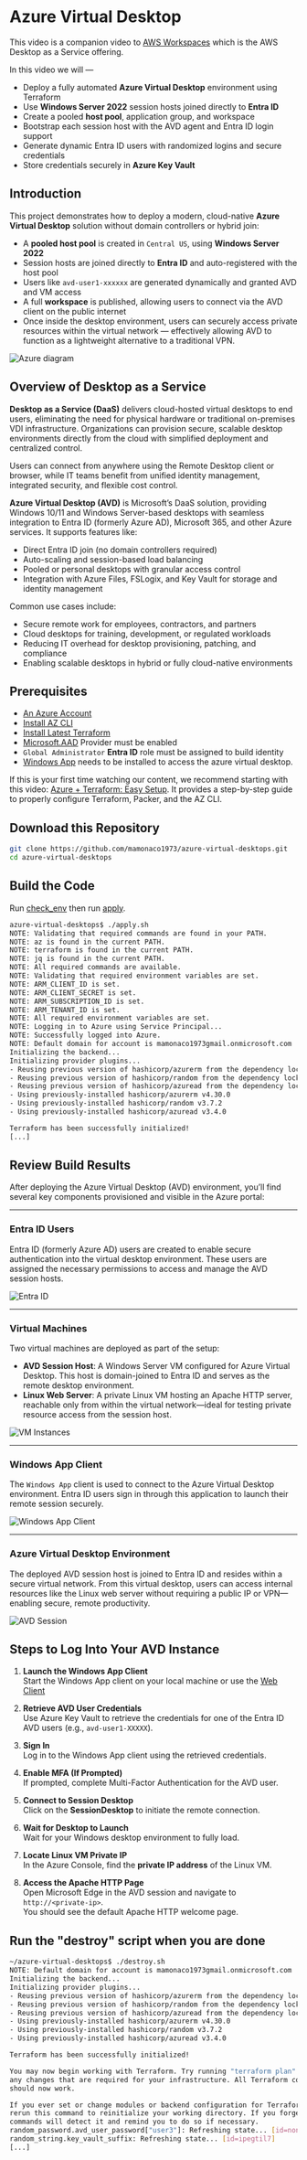 # Azure Virtual Desktop

This video is a companion video to [AWS Workspaces](https://youtu.be/rvz-GcEHlTY) which is the AWS Desktop as a Service offering.

In this video we will —

- Deploy a fully automated **Azure Virtual Desktop** environment using Terraform  
- Use **Windows Server 2022** session hosts joined directly to **Entra ID**  
- Create a pooled **host pool**, application group, and workspace  
- Bootstrap each session host with the AVD agent and Entra ID login support  
- Generate dynamic Entra ID users with randomized logins and secure credentials  
- Store credentials securely in **Azure Key Vault**

## Introduction

This project demonstrates how to deploy a modern, cloud-native **Azure Virtual Desktop** solution without domain controllers or hybrid join:

- A **pooled host pool** is created in `Central US`, using **Windows Server 2022**
- Session hosts are joined directly to **Entra ID** and auto-registered with the host pool
- Users like `avd-user1-xxxxxx` are generated dynamically and granted AVD and VM access
- A full **workspace** is published, allowing users to connect via the AVD client on the public internet
- Once inside the desktop environment, users can securely access private resources within the virtual network — effectively allowing AVD to function as a lightweight alternative to a traditional VPN.

![Azure diagram](azure-avd.png)
## Overview of Desktop as a Service

**Desktop as a Service (DaaS)** delivers cloud-hosted virtual desktops to end users, eliminating the need for physical hardware or traditional on-premises VDI infrastructure. Organizations can provision secure, scalable desktop environments directly from the cloud with simplified deployment and centralized control.

Users can connect from anywhere using the Remote Desktop client or browser, while IT teams benefit from unified identity management, integrated security, and flexible cost control.

**Azure Virtual Desktop (AVD)** is Microsoft’s DaaS solution, providing Windows 10/11 and Windows Server-based desktops with seamless integration to Entra ID (formerly Azure AD), Microsoft 365, and other Azure services. It supports features like:

- Direct Entra ID join (no domain controllers required)  
- Auto-scaling and session-based load balancing  
- Pooled or personal desktops with granular access control  
- Integration with Azure Files, FSLogix, and Key Vault for storage and identity management

Common use cases include:

- Secure remote work for employees, contractors, and partners  
- Cloud desktops for training, development, or regulated workloads  
- Reducing IT overhead for desktop provisioning, patching, and compliance  
- Enabling scalable desktops in hybrid or fully cloud-native environments

## Prerequisites

* [An Azure Account](https://portal.azure.com/)
* [Install AZ CLI](https://learn.microsoft.com/en-us/cli/azure/install-azure-cli) 
* [Install Latest Terraform](https://developer.hashicorp.com/terraform/install)
* [Microsoft.AAD](https://learn.microsoft.com/en-us/azure/role-based-access-control/permissions/identity#microsoftaad) Provider must be enabled
* `Global Administrator` **Entra ID** role must be assigned to build identity
* [Windows App](https://apps.microsoft.com/detail/9n1f85v9t8bn?hl=en-US&gl=US) needs to be installed to access the azure virtual desktop.

If this is your first time watching our content, we recommend starting with this video: [Azure + Terraform: Easy Setup](https://www.youtube.com/watch?v=wwi3kVgYNOk). It provides a step-by-step guide to properly configure Terraform, Packer, and the AZ CLI.

## Download this Repository

```bash
git clone https://github.com/mamonaco1973/azure-virtual-desktops.git
cd azure-virtual-desktops
```

## Build the Code

Run [check_env](check_env.sh) then run [apply](apply.sh).

```bash
azure-virtual-desktops$ ./apply.sh
NOTE: Validating that required commands are found in your PATH.
NOTE: az is found in the current PATH.
NOTE: terraform is found in the current PATH.
NOTE: jq is found in the current PATH.
NOTE: All required commands are available.
NOTE: Validating that required environment variables are set.
NOTE: ARM_CLIENT_ID is set.
NOTE: ARM_CLIENT_SECRET is set.
NOTE: ARM_SUBSCRIPTION_ID is set.
NOTE: ARM_TENANT_ID is set.
NOTE: All required environment variables are set.
NOTE: Logging in to Azure using Service Principal...
NOTE: Successfully logged into Azure.
NOTE: Default domain for account is mamonaco1973gmail.onmicrosoft.com
Initializing the backend...
Initializing provider plugins...
- Reusing previous version of hashicorp/azurerm from the dependency lock file
- Reusing previous version of hashicorp/random from the dependency lock file
- Reusing previous version of hashicorp/azuread from the dependency lock file
- Using previously-installed hashicorp/azurerm v4.30.0
- Using previously-installed hashicorp/random v3.7.2
- Using previously-installed hashicorp/azuread v3.4.0

Terraform has been successfully initialized!
[...]
```
## Review Build Results

After deploying the Azure Virtual Desktop (AVD) environment, you’ll find several key components provisioned and visible in the Azure portal:

---

### **Entra ID Users**

Entra ID (formerly Azure AD) users are created to enable secure authentication into the virtual desktop environment. These users are assigned the necessary permissions to access and manage the AVD session hosts.

![Entra ID](console1.png)

---

### **Virtual Machines**

Two virtual machines are deployed as part of the setup:

- **AVD Session Host**: A Windows Server VM configured for Azure Virtual Desktop. This host is domain-joined to Entra ID and serves as the remote desktop environment.
- **Linux Web Server**: A private Linux VM hosting an Apache HTTP server, reachable only from within the virtual network—ideal for testing private resource access from the session host.

![VM Instances](console2.png)

---

### **Windows App Client**

The `Windows App` client is used to connect to the Azure Virtual Desktop environment. Entra ID users sign in through this application to launch their remote session securely.

![Windows App Client](avd1.png)

---

### **Azure Virtual Desktop Environment**

The deployed AVD session host is joined to Entra ID and resides within a secure virtual network. From this virtual desktop, users can access internal resources like the Linux web server without requiring a public IP or VPN—enabling secure, remote productivity.

![AVD Session](avd2.png)

## Steps to Log Into Your AVD Instance

1. **Launch the Windows App Client**  
   Start the Windows App client on your local machine or use the [Web Client](https://windows.cloud.microsoft/)

2. **Retrieve AVD User Credentials**  
   Use Azure Key Vault to retrieve the credentials for one of the Entra ID AVD users (e.g., `avd-user1-XXXXX`).

3. **Sign In**  
   Log in to the Windows App client using the retrieved credentials.

4. **Enable MFA (If Prompted)**  
   If prompted, complete Multi-Factor Authentication for the AVD user.

5. **Connect to Session Desktop**  
   Click on the **SessionDesktop** to initiate the remote connection.

6. **Wait for Desktop to Launch**  
   Wait for your Windows desktop environment to fully load.

7. **Locate Linux VM Private IP**  
   In the Azure Console, find the **private IP address** of the Linux VM.

8. **Access the Apache HTTP Page**  
   Open Microsoft Edge in the AVD session and navigate to `http://<private-ip>`.  
   You should see the default Apache HTTP welcome page.

## Run the "destroy" script when you are done

```bash
~/azure-virtual-desktops$ ./destroy.sh
NOTE: Default domain for account is mamonaco1973gmail.onmicrosoft.com
Initializing the backend...
Initializing provider plugins...
- Reusing previous version of hashicorp/azurerm from the dependency lock file
- Reusing previous version of hashicorp/random from the dependency lock file
- Reusing previous version of hashicorp/azuread from the dependency lock file
- Using previously-installed hashicorp/azurerm v4.30.0
- Using previously-installed hashicorp/random v3.7.2
- Using previously-installed hashicorp/azuread v3.4.0

Terraform has been successfully initialized!

You may now begin working with Terraform. Try running "terraform plan" to see
any changes that are required for your infrastructure. All Terraform commands
should now work.

If you ever set or change modules or backend configuration for Terraform,
rerun this command to reinitialize your working directory. If you forget, other
commands will detect it and remind you to do so if necessary.
random_password.avd_user_password["user3"]: Refreshing state... [id=none]
random_string.key_vault_suffix: Refreshing state... [id=ipegtil7]
[...]
```

